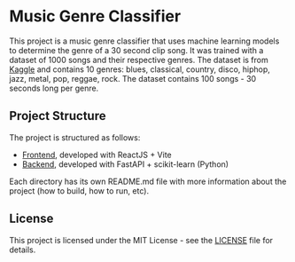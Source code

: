 # Music Genre Classifier

This project is a music genre classifier that uses machine learning models to determine the genre of a 30 second clip song. It was trained with a dataset of 1000 songs and their respective genres. The dataset is from [Kaggle](https://www.kaggle.com/andradaolteanu/gtzan-dataset-music-genre-classification) and contains 10 genres: blues, classical, country, disco, hiphop, jazz, metal, pop, reggae, rock. The dataset contains 100 songs - 30 seconds long per genre. 

## Project Structure

The project is structured as follows:
- [Frontend](genre-classifier-app/), developed with ReactJS + Vite
- [Backend](genre-classifier-api/), developed with FastAPI + scikit-learn (Python)

Each directory has its own README.md file with more information about the project (how to build, how to run, etc).

## License

This project is licensed under the MIT License - see the [LICENSE](LICENSE) file for details.
